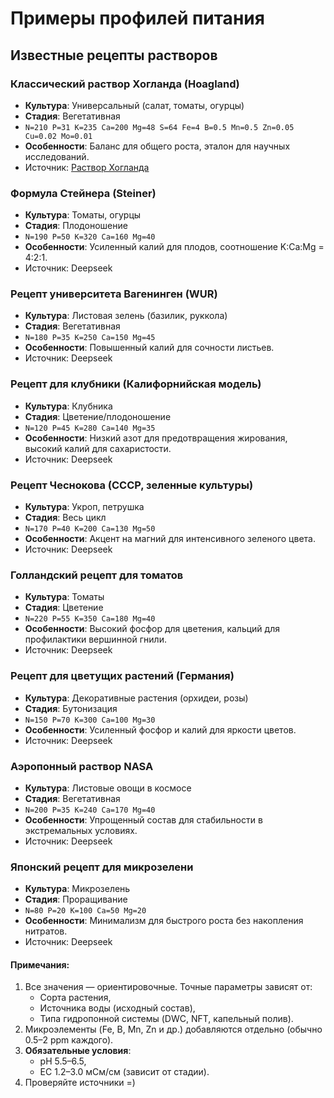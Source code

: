 # Примеры профилей питания

## Известные рецепты растворов

### Классический раствор Хогланда (Hoagland)
* **Культура**: Универсальный (салат, томаты, огурцы)
* **Стадия**: Вегетативная
* `N=210 P=31 K=235 Ca=200 Mg=48 S=64 Fe=4 B=0.5 Mn=0.5 Zn=0.05 Cu=0.02 Mo=0.01`
* **Особенности**: Баланс для общего роста, эталон для научных исследований.
* Источник: [Раствор Хогланда](https://ru.wikipedia.org/wiki/%D0%A0%D0%B0%D1%81%D1%82%D0%B2%D0%BE%D1%80_%D0%A5%D0%BE%D0%B3%D0%BB%D0%B0%D0%BD%D0%B4%D0%B0)

### Формула Стейнера (Steiner)
* **Культура**: Томаты, огурцы
* **Стадия**: Плодоношение
* `N=190 P=50 K=320 Ca=160 Mg=40`
* **Особенности**: Усиленный калий для плодов, соотношение K:Ca:Mg = 4:2:1.
* Источник: Deepseek

### Рецепт университета Вагенинген (WUR)
* **Культура**: Листовая зелень (базилик, руккола)
* **Стадия**: Вегетативная
* `N=180 P=35 K=250 Ca=150 Mg=45`
* **Особенности**: Повышенный калий для сочности листьев.
* Источник: Deepseek

### Рецепт для клубники (Калифорнийская модель)
* **Культура**: Клубника
* **Стадия**: Цветение/плодоношение
* `N=120 P=45 K=280 Ca=140 Mg=35`
* **Особенности**: Низкий азот для предотвращения жирования, высокий калий для сахаристости.
* Источник: Deepseek

### Рецепт Чеснокова (СССР, зеленные культуры)
* **Культура**: Укроп, петрушка
* **Стадия**: Весь цикл
* `N=170 P=40 K=200 Ca=130 Mg=50`
* **Особенности**: Акцент на магний для интенсивного зеленого цвета.
* Источник: Deepseek

### Голландский рецепт для томатов
* **Культура**: Томаты
* **Стадия**: Цветение
* `N=220 P=55 K=350 Ca=180 Mg=40`
* **Особенности**: Высокий фосфор для цветения, кальций для профилактики вершинной гнили.
* Источник: Deepseek

### Рецепт для цветущих растений (Германия)
* **Культура**: Декоративные растения (орхидеи, розы)
* **Стадия**: Бутонизация
* `N=150 P=70 K=300 Ca=100 Mg=30`
* **Особенности**: Усиленный фосфор и калий для яркости цветов.
* Источник: Deepseek

### Аэропонный раствор NASA
* **Культура**: Листовые овощи в космосе
* **Стадия**: Вегетативная
* `N=200 P=35 K=240 Ca=170 Mg=40`
* **Особенности**: Упрощенный состав для стабильности в экстремальных условиях.
* Источник: Deepseek

### Японский рецепт для микрозелени
* **Культура**: Микрозелень
* **Стадия**: Проращивание
* `N=80 P=20 K=100 Ca=50 Mg=20`
* **Особенности**: Минимализм для быстрого роста без накопления нитратов.
* Источник: Deepseek

#### **Примечания:**
1. Все значения — ориентировочные. Точные параметры зависят от:
    - Сорта растения,
    - Источника воды (исходный состав),
    - Типа гидропонной системы (DWC, NFT, капельный полив).
2. Микроэлементы (Fe, B, Mn, Zn и др.) добавляются отдельно (обычно 0.5–2 ppm каждого).
3. **Обязательные условия**:
    - pH 5.5–6.5,
    - EC 1.2–3.0 мСм/см (зависит от стадии).
4. Проверяйте источники =)
